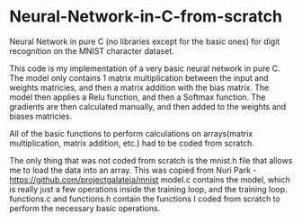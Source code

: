 # Neural-Network-in-C-from-scratch
Neural Network in pure C (no libraries except for the basic ones) for digit recognition on the MNIST character dataset. 

This code is my implementation of a very basic neural network in pure C.
The model only contains 1 matrix multiplication between the input and weights matricies, and then a matrix addition with the bias matrix.
The model then applies a Relu function, and then a Softmax function.
The gradients are then calculated manually, and then added to the weights and biases matricies.

All of the basic functions to perform calculations on arrays(matrix multiplication, matrix addition, etc.) had to be coded from scratch.

The only thing that was not coded from scratch is the mnist.h file that allows me to load the data into an array. This was copied from Nuri Park - https://github.com/projectgalateia/mnist
model.c contains the model, which is really just a few operations inside the training loop, and the training loop.
functions.c and functions.h contain the functions I coded from scratch to perform the necessary basic operations.
